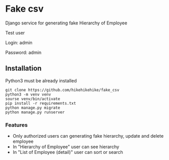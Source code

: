 # Fake csv

Django service for generating fake Hierarchy of Employee

Test user

Login: admin

Password: admin

## Installation

Python3 must be already installed

```shell
git clone https://github.com/hikehikehike/fake_csv
python3 -m venv venv
sourse venv/bin/activate
pip install -r requirements.txt
python manage.py migrate
python manage.py runserver
```

### Features

* Only authorized users can generating fake hierarchy, update and delete employee
* In "Hierarchy of Employee" user can see hierarchy
* In "List of Employee (detail)" user can sort or search

